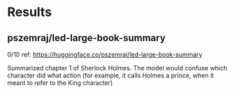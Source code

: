 # Results

## pszemraj/led-large-book-summary
0/10
ref: https://huggingface.co/pszemraj/led-large-book-summary

Summarized chapter 1 of Sherlock Holmes. The model would confuse which character did what action (for example, it calls Holmes a prince, when it meant to refer to the King character) 